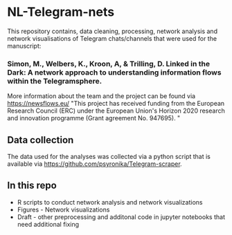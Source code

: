 # NL-Telegram-nets

This repository contains, data cleaning, processing, network analysis and network visualisations of Telegram chats/channels that were used for the manuscript:

### Simon, M., Welbers, K., Kroon, A, & Trilling, D. Linked in the Dark: A network approach to understanding information flows within the Telegramsphere.


More information about the team and the project can be found via https://newsflows.eu/ 
"This project has received funding from the European Research Council (ERC) under the European Union's Horizon 2020 research and innovation programme (Grant agreement No. 947695). "


## Data collection

The data used for the analyses was collected via a python script that is available via https://github.com/psyronika/Telegram-scraper.

## In this repo

* R scripts to conduct network analysis and network visualizations
* Figures - Network visualizations
* Draft - other preprocessing and additonal code in jupyter notebooks that need additional fixing 





